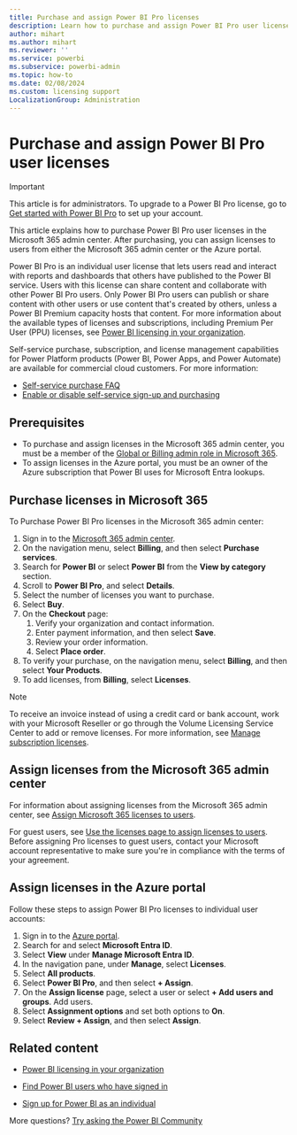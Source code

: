 ```yaml
---
title: Purchase and assign Power BI Pro licenses
description: Learn how to purchase and assign Power BI Pro user licenses to users so they can access content and collaborate with others in the Power BI service.
author: mihart
ms.author: mihart
ms.reviewer: ''
ms.service: powerbi
ms.subservice: powerbi-admin
ms.topic: how-to
ms.date: 02/08/2024
ms.custom: licensing support
LocalizationGroup: Administration
---
```


# Purchase and assign Power BI Pro user licenses

>[!IMPORTANT]
>This article is for administrators. To upgrade to a Power BI Pro license, go to [Get started with Power BI Pro](https://go.microsoft.com/fwlink/?LinkId=2106428&clcid=0x409&cmpid=pbidocs-purchasing-power-bi-pro) to set up your account.

This article explains how to purchase Power BI Pro user licenses in the Microsoft 365 admin center. After purchasing, you can assign licenses to users from either the Microsoft 365 admin center or the Azure portal.

Power BI Pro is an individual user license that lets users read and interact with reports and dashboards that others have published to the Power BI service. Users with this license can share content and collaborate with other Power BI Pro users. Only Power BI Pro users can publish or share content with other users or use content that's created by others, unless a Power BI Premium capacity hosts that content. For more information about the available types of licenses and subscriptions, including Premium Per User (PPU) licenses, see [Power BI licensing in your organization](service-admin-licensing-organization.md).

Self-service purchase, subscription, and license management capabilities for Power Platform products (Power BI, Power Apps, and Power Automate) are available for commercial cloud customers. For more information:

- [Self-service purchase FAQ](/microsoft-365/commerce/subscriptions/self-service-purchase-faq)  
- [Enable or disable self-service sign-up and purchasing](./service-admin-disable-self-service.md)

## Prerequisites

- To purchase and assign licenses in the Microsoft 365 admin center, you must be a member of the [Global or Billing admin role in Microsoft 365](https://support.office.com/article/about-office-365-admin-roles-da585eea-f576-4f55-a1e0-87090b6aaa9d).
- To assign licenses in the Azure portal, you must be an owner of the Azure subscription that Power BI uses for Microsoft Entra lookups.

## Purchase licenses in Microsoft 365

To Purchase Power BI Pro licenses in the Microsoft 365 admin center:

1. Sign in to the [Microsoft 365 admin center](https://admin.microsoft.com).
1. On the navigation menu, select **Billing**, and then select **Purchase services**.
1. Search for **Power BI** or select **Power BI** from the **View by category** section.
1. Scroll to **Power BI Pro**, and select **Details**.
1. Select the number of licenses you want to purchase.
1. Select **Buy**.
1. On the **Checkout** page:
   1. Verify your organization and contact information.
   1. Enter payment information, and then select **Save**.
   1. Review your order information.
   1. Select **Place order**.
1. To verify your purchase, on the navigation menu, select **Billing**, and then select **Your Products**.
1. To add licenses, from **Billing**, select **Licenses**.

> [!NOTE]
> To receive an invoice instead of using a credit card or bank account, work with your Microsoft Reseller or go through the Volume Licensing Service Center to add or remove licenses. For more information, see [Manage subscription licenses](/microsoft-365/commerce/licenses/buy-licenses).

## Assign licenses from the Microsoft 365 admin center

For information about assigning licenses from the Microsoft 365 admin center, see [Assign Microsoft 365 licenses to users](/office365/admin/manage/assign-licenses-to-users).

For guest users, see [Use the licenses page to assign licenses to users](/office365/admin/manage/assign-licenses-to-users#assign-licenses-to-users-on-the-licenses-page). Before assigning Pro licenses to guest users, contact your Microsoft account representative to make sure you're in compliance with the terms of your agreement.

## Assign licenses in the Azure portal

Follow these steps to assign Power BI Pro licenses to individual user accounts:

1. Sign in to the [Azure portal](https://portal.azure.com/).
1. Search for and select **Microsoft Entra ID**.
1. Select **View** under **Manage Microsoft Entra ID**.
1. In the navigation pane, under **Manage**, select **Licenses**.
1. Select **All products**.
1. Select **Power BI Pro**, and then select **+ Assign**.
1. On the **Assign license** page, select a user or select **+ Add users and groups**. Add users.
1. Select **Assignment options** and set both options to **On**.
1. Select **Review + Assign**, and then select **Assign**.

## Related content

- [Power BI licensing in your organization](service-admin-licensing-organization.md)

- [Find Power BI users who have signed in](../admin/service-admin-access-usage.md)

- [Sign up for Power BI as an individual](../fundamentals/service-self-service-signup-for-power-bi.md)

More questions? [Try asking the Power BI Community](https://community.powerbi.com/)

